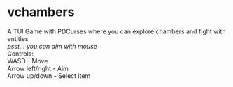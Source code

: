 # vchambers
A TUI Game with PDCurses where you can explore chambers and fight with entities<br>
*psst... you can aim with mouse*<br>
Controls:<br>
WASD - Move<br>
Arrow left/right - Aim<br>
Arrow up/down - Select item

